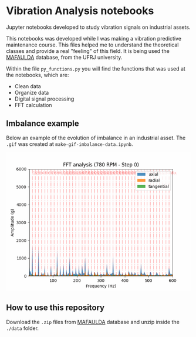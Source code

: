 # Vibration Analysis notebooks

Jupyter notebooks developed to study vibration signals on industrial assets.

This notebooks was developed while I was making a vibration predictive maintenance course. This files helped me to understand the theoretical classes and provide a real "feeling" of this field. It is being used the [MAFAULDA](https://www02.smt.ufrj.br/~offshore/mfs/page_01.html) database, from the UFRJ university.

Within the file `py_functions.py` you will find the functions that was used at the notebooks, which are:

- Clean data
- Organize data
- Digital signal processing
- FFT calculation

## Imbalance example

Below an example of the evolution of imbalance in an industrial asset. The `.gif` was created at `make-gif-imbalance-data.ipynb`.

![Alt Text](images/imbalance_data.gif)

## How to use this repository

Download the `.zip` files from [MAFAULDA](https://www02.smt.ufrj.br/~offshore/mfs/page_01.html) database and unzip inside the `./data` folder.

